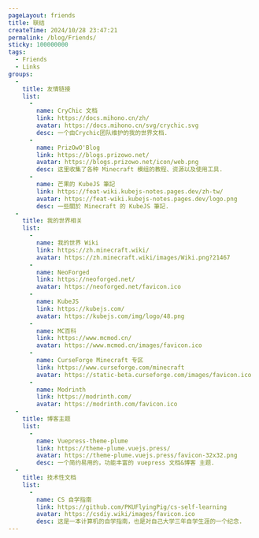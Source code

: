 ```yaml
---
pageLayout: friends
title: 联结
createTime: 2024/10/28 23:47:21
permalink: /blog/Friends/
sticky: 100000000
tags:
  - Friends
  - Links
groups:
  - 
    title: 友情链接
    list:
      -
        name: CryChic 文档
        link: https://docs.mihono.cn/zh/
        avatar: https://docs.mihono.cn/svg/crychic.svg
        desc: 一个由Crychic团队维护的我的世界文档.
      -
        name: PrizOwO'Blog
        link: https://blogs.prizowo.net/
        avatar: https://blogs.prizowo.net/icon/web.png
        desc: 这里收集了各种 Minecraft 模组的教程、资源以及使用工具.
      -
        name: 芒果的 KubeJS 筆記
        link: https://feat-wiki.kubejs-notes.pages.dev/zh-tw/
        avatar: https://feat-wiki.kubejs-notes.pages.dev/logo.png
        desc: 一些關於 Minecraft 的 KubeJS 筆記.
  - 
    title: 我的世界相关
    list:
      -
        name: 我的世界 Wiki
        link: https://zh.minecraft.wiki/
        avatar: https://zh.minecraft.wiki/images/Wiki.png?21467
      -
        name: NeoForged
        link: https://neoforged.net/
        avatar: https://neoforged.net/favicon.ico
      -
        name: KubeJS
        link: https://kubejs.com/
        avatar: https://kubejs.com/img/logo/48.png
      -
        name: MC百科
        link: https://www.mcmod.cn/
        avatar: https://www.mcmod.cn/images/favicon.ico
      -
        name: CurseForge Minecraft 专区
        link: https://www.curseforge.com/minecraft
        avatar: https://static-beta.curseforge.com/images/favicon.ico
      -
        name: Modrinth
        link: https://modrinth.com/
        avatar: https://modrinth.com/favicon.ico
  - 
    title: 博客主题
    list:
      -
        name: Vuepress-theme-plume
        link: https://theme-plume.vuejs.press/
        avatar: https://theme-plume.vuejs.press/favicon-32x32.png
        desc: 一个简约易用的，功能丰富的 vuepress 文档&博客 主题.
  - 
    title: 技术性文档
    list:
      -
        name: CS 自学指南
        link: https://github.com/PKUFlyingPig/cs-self-learning
        avatar: https://csdiy.wiki/images/favicon.ico
        desc: 这是一本计算机的自学指南，也是对自己大学三年自学生涯的一个纪念.
---
```

